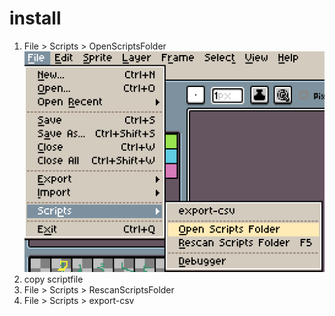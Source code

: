 # install

1. File > Scripts > OpenScriptsFolder
![open_folder](https://github.com/oja-bitterlife/asepritescript-export-csv/blob/main/img/open_folder.png)
1. copy scriptfile
1. File > Scripts > RescanScriptsFolder
1. File > Scripts > export-csv
